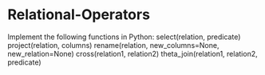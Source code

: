 # Relational-Operators
Implement the following functions in Python:
select(relation, predicate)
project(relation, columns)
rename(relation, new_columns=None, new_relation=None)
cross(relation1, relation2)
theta_join(relation1, relation2, predicate)
